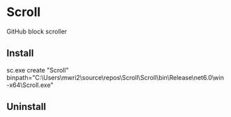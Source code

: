 # Scroll
GitHub block scroller

## Install
sc.exe create "Scroll" binpath="C:\Users\mwri2\source\repos\Scroll\Scroll\bin\Release\net6.0\win-x64\Scroll.exe"

## Uninstall